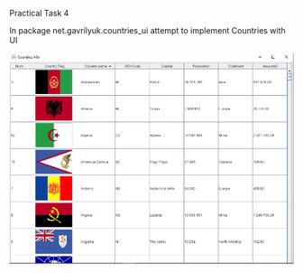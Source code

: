 Practical Task 4

In package net.gavrilyuk.countries_ui  attempt to implement Countries with UI


![alt text](screenshots/country.png "Countries with UI")